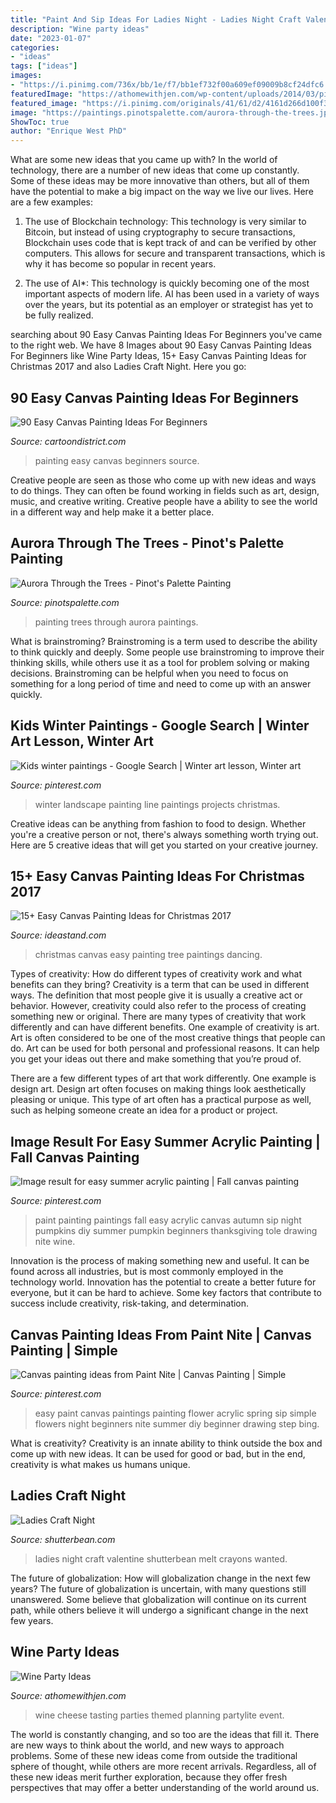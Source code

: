 ```yaml
---
title: "Paint And Sip Ideas For Ladies Night - Ladies Night Craft Valentine Shutterbean Melt Crayons Wanted"
description: "Wine party ideas"
date: "2023-01-07"
categories:
- "ideas"
tags: ["ideas"]
images:
- "https://i.pinimg.com/736x/bb/1e/f7/bb1ef732f00a609ef09009b8cf24dfc6.jpg"
featuredImage: "https://athomewithjen.com/wp-content/uploads/2014/03/pintrest-wine-party.jpg"
featured_image: "https://i.pinimg.com/originals/41/61/d2/4161d266d100f3879de3020d40307b22.jpg"
image: "https://paintings.pinotspalette.com/aurora-through-the-trees.jpg?v=10014959"
ShowToc: true
author: "Enrique West PhD"
---
```



What are some new ideas that you came up with?
In the world of technology, there are a number of new ideas that come up constantly. Some of these ideas may be more innovative than others, but all of them have the potential to make a big impact on the way we live our lives. Here are a few examples:
1. The use of Blockchain technology: This technology is very similar to Bitcoin, but instead of using cryptography to secure transactions, Blockchain uses code that is kept track of and can be verified by other computers. This allows for secure and transparent transactions, which is why it has become so popular in recent years.

2. The use of AI*: This technology is quickly becoming one of the most important aspects of modern life. AI has been used in a variety of ways over the years, but its potential as an employer or strategist has yet to be fully realized.

	

		
searching about 90 Easy Canvas Painting Ideas For Beginners you've came to the right web. We have 8 Images about 90 Easy Canvas Painting Ideas For Beginners like Wine Party Ideas, 15+ Easy Canvas Painting Ideas for Christmas 2017 and also Ladies Craft Night. Here you go:
		
    
## 90 Easy Canvas Painting Ideas For Beginners

<img loading=lazy src="http://www.cartoondistrict.com/wp-content/uploads/2017/06/Easy-Canvas-Painting-Ideas-For-Beginners0211.jpg" onerror="this.onerror=null;this.src='https://tse3.mm.bing.net/th?id=OIP.EwHu0Wf9bo1yvCvjgRnCQwHaJe&amp;pid=15.1';" alt="90 Easy Canvas Painting Ideas For Beginners">

_Source: cartoondistrict.com_

>painting easy canvas beginners source. 

	

Creative people are seen as those who come up with new ideas and ways to do things. They can often be found working in fields such as art, design, music, and creative writing. Creative people have a ability to see the world in a different way and help make it a better place.

    
## Aurora Through The Trees - Pinot&#039;s Palette Painting

<img loading=lazy src="https://paintings.pinotspalette.com/aurora-through-the-trees.jpg?v=10014959" onerror="this.onerror=null;this.src='https://tse1.mm.bing.net/th?id=OIP.W9QXOCOr4J3Pv0Q5C-b5CwHaJg&amp;pid=15.1';" alt="Aurora Through the Trees - Pinot&#039;s Palette Painting">

_Source: pinotspalette.com_

>painting trees through aurora paintings. 

	

What is brainstroming?
Brainstroming is a term used to describe the ability to think quickly and deeply. Some people use brainstroming to improve their thinking skills, while others use it as a tool for problem solving or making decisions. Brainstroming can be helpful when you need to focus on something for a long period of time and need to come up with an answer quickly.

    
## Kids Winter Paintings - Google Search | Winter Art Lesson, Winter Art

<img loading=lazy src="https://i.pinimg.com/originals/41/61/d2/4161d266d100f3879de3020d40307b22.jpg" onerror="this.onerror=null;this.src='https://tse1.mm.bing.net/th?id=OIP.TaHfWAHTWWlKnh105qO0MAAAAA&amp;pid=15.1';" alt="Kids winter paintings - Google Search | Winter art lesson, Winter art">

_Source: pinterest.com_

>winter landscape painting line paintings projects christmas. 

	

Creative ideas can be anything from fashion to food to design. Whether you're a creative person or not, there's always something worth trying out. Here are 5 creative ideas that will get you started on your creative journey.

    
## 15+ Easy Canvas Painting Ideas For Christmas 2017

<img loading=lazy src="https://ideastand.com/wp-content/uploads/2016/10/canvas-paintings/9-canvas-paintings-for-christmas.jpg" onerror="this.onerror=null;this.src='https://tse3.mm.bing.net/th?id=OIP.uSiBswElnbKPipNR7xydTAHaPU&amp;pid=15.1';" alt="15+ Easy Canvas Painting Ideas for Christmas 2017">

_Source: ideastand.com_

>christmas canvas easy painting tree paintings dancing. 

	

Types of creativity: How do different types of creativity work and what benefits can they bring?
Creativity is a term that can be used in different ways. The definition that most people give it is usually a creative act or behavior. However, creativity could also refer to the process of creating something new or original. There are many types of creativity that work differently and can have different benefits. 
One example of creativity is art. Art is often considered to be one of the most creative things that people can do. Art can be used for both personal and professional reasons. It can help you get your ideas out there and make something that you’re proud of. 

There are a few different types of art that work differently. One example is design art. Design art often focuses on making things look aesthetically pleasing or unique. This type of art often has a practical purpose as well, such as helping someone create an idea for a product or project.

    
## Image Result For Easy Summer Acrylic Painting | Fall Canvas Painting

<img loading=lazy src="https://i.pinimg.com/736x/bb/1e/f7/bb1ef732f00a609ef09009b8cf24dfc6.jpg" onerror="this.onerror=null;this.src='https://tse2.mm.bing.net/th?id=OIP.CusGfJwOT_6x0MYr2SOd1AAAAA&amp;pid=15.1';" alt="Image result for easy summer acrylic painting | Fall canvas painting">

_Source: pinterest.com_

>paint painting paintings fall easy acrylic canvas autumn sip night pumpkins diy summer pumpkin beginners thanksgiving tole drawing nite wine. 

	

Innovation is the process of making something new and useful. It can be found across all industries, but is most commonly employed in the technology world. Innovation has the potential to create a better future for everyone, but it can be hard to achieve. Some key factors that contribute to success include creativity, risk-taking, and determination.

    
## Canvas Painting Ideas From Paint Nite | Canvas Painting | Simple

<img loading=lazy src="https://i.pinimg.com/736x/64/b0/66/64b0662730de98ff64d323180b025720--easy-paintings-spring-canvas-ideas.jpg?b=t" onerror="this.onerror=null;this.src='https://tse4.mm.bing.net/th?id=OIP.6or_iPV33PBuFLCqvdciNgHaNJ&amp;pid=15.1';" alt="Canvas painting ideas from Paint Nite | Canvas Painting | Simple">

_Source: pinterest.com_

>easy paint canvas paintings painting flower acrylic spring sip simple flowers night beginners nite summer diy beginner drawing step bing. 

	

What is creativity?
Creativity is an innate ability to think outside the box and come up with new ideas. It can be used for good or bad, but in the end, creativity is what makes us humans unique.

    
## Ladies Craft Night

<img loading=lazy src="http://www.shutterbean.com/wp-content/uploads/2017/02/ladiescraftnightvalentines-5.jpg" onerror="this.onerror=null;this.src='https://tse2.mm.bing.net/th?id=OIP.bMeBgdA_lZbFXBgEknd8pAHaLH&amp;pid=15.1';" alt="Ladies Craft Night">

_Source: shutterbean.com_

>ladies night craft valentine shutterbean melt crayons wanted. 

	

The future of globalization: How will globalization change in the next few years?
The future of globalization is uncertain, with many questions still unanswered. Some believe that globalization will continue on its current path, while others believe it will undergo a significant change in the next few years.

    
## Wine Party Ideas

<img loading=lazy src="https://athomewithjen.com/wp-content/uploads/2014/03/pintrest-wine-party.jpg" onerror="this.onerror=null;this.src='https://tse4.mm.bing.net/th?id=OIP.8RyHluZTrYId_96Fj3T3GwHaKA&amp;pid=15.1';" alt="Wine Party Ideas">

_Source: athomewithjen.com_

>wine cheese tasting parties themed planning partylite event. 

	

The world is constantly changing, and so too are the ideas that fill it. There are new ways to think about the world, and new ways to approach problems. Some of these new ideas come from outside the traditional sphere of thought, while others are more recent arrivals. Regardless, all of these new ideas merit further exploration, because they offer fresh perspectives that may offer a better understanding of the world around us.

